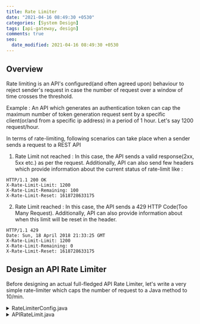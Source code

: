 ```yaml
---
title: Rate Limiter
date: "2021-04-16 08:49:30 +0530"
categories: [System Design]
tags: [api-gateway, design]
comments: true
seo:
  date_modified: 2021-04-16 08:49:30 +0530
---
```


## Overview

Rate limiting is an API's configured(and often agreed upon) behaviour to reject sender's request in case the number of request over a window of time crosses the threshold.

Example : An API which generates an authentication token can cap the maximum number of token generation request sent by a specific client(or/and from a specific ip address) in a period of 1 hour. Let's say 1200 request/hour.

In terms of rate-limiting, following scenarios can take place when a sender sends a request to a REST API
1. Rate Limit not reached : In this case, the API sends a valid response(2xx, 5xx etc.) as per the request. Additionally, API can also send few headers which provide information about the current status of rate-limit like :

```
HTTP/1.1 200 OK
X-Rate-Limit-Limit: 1200
X-Rate-Limit-Remaining: 100
X-Rate-Limit-Reset: 1618728633175
```
2. Rate Limit reached : In this case, the API sends a 429 HTTP Code(Too Many Request). Additionally, API can also provide information about when this limit will be reset in the header.

```
HTTP/1.1 429
Date: Sun, 18 April 2018 21:33:25 GMT
X-Rate-Limit-Limit: 1200
X-Rate-Limit-Remaining: 0
X-Rate-Limit-Reset: 1618728633175
```

## Design an API Rate Limiter

Before designing an actual full-fledged API Rate Limiter, let's write a very simple rate-limiter which caps the number of request to a Java method to 10/min.

<details>
	<summary>RateLimiterConfig.java</summary>

```java
package org.anandkshitiz.ratelimiter.config;

/**
 * @author anandkshitiz
 * @since 15/04/21
 */
public interface RateLimiterConfig {

    int limitForPeriod();

    int limitPeriodInSeconds();

    String name();
}

```
</details>

<details>
<summary>APIRateLimit.java</summary>
<p>

``` java
/*
 * Copyright (c) 2019 athenahealth, Inc. All Rights Reserved.
 */
package org.anandkshitiz.ratelimiter.implementation;

import org.anandkshitiz.ratelimiter.config.RateLimiterConfig;

/**
 * @author anandkshitiz
 * @since 15/04/21
 */
public class APIRateLimiter {
    RateLimiterConfig rateLimiterConfig;
    private long startTime = 0L;
    private long count = 0L;

    APIRateLimiter(RateLimiterConfig rateLimiterConfig) {
        this.rateLimiterConfig = rateLimiterConfig;
    }

    public RateLimiterConfig getRateLimiterConfig() {
        return rateLimiterConfig;
    }

    public void setRateLimiterConfig(RateLimiterConfig rateLimiterConfig) {
        this.rateLimiterConfig = rateLimiterConfig;
    }

    public long getStartTime() {
        return startTime;
    }

    public void setStartTime(long startTime) {
        this.startTime = startTime;
    }

    public long getCount() {
        return count;
    }

    public void setCount(long count) {
        this.count = count;
    }
}
```

</p>
</details>




